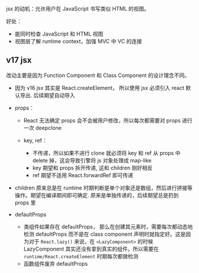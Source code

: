 jsx 的动机：允许用户在 JavaScript 书写类似 HTML 的视图。

好处：

- 能同时检查 JavaScript 和 HTML 视图
- 视图层了解 runtime context，加强 MVC 中 VC 的连接

## v17 jsx

改动主要是因为 Function Component 和 Class Component 的设计理念不同。

- 因为 v16 jsx 其实是 React.createElement， 所以使用 jsx 必须引入 react 默认导出. 后续期望自动导入
- props：

  - React 无法确定 props 会不会被用户修改，所以每次都需要对 props 进行一次 deepclone
  - key, ref：

    - 不传递，所以如果不进行 clone 就必须将 key 和 ref 从 props 中 delete 掉，这会导致引擎将 js 对象处理成 map-like
    - key 期望和 props 拆开传递, 这和 children 刚好相反
    - ref 期望不适用 React.forwardRef 即可传递

- children 原来总是在 runtime 时期判断是单个对象还是数组，然后进行拼接等操作。期望在编译期间即可确定. 原来是单独传递的，后续期望总是扔到 props 里
- defaultProps
  - 类组件如果存在 defaultProps， 那么在创建其元素时，需要每次都动态地检测 defaultProps 而不是在 class component 声明时就指定好。这是因为对于 `React.lazy()` 来说，在 `<LazyComponent>` 的时候 LazyComponent 其实还没有拿到真实的组件。所以需要在 `runtime/React.createElement` 时期每次都做检测
  - 函数组件废弃 defaultProps
